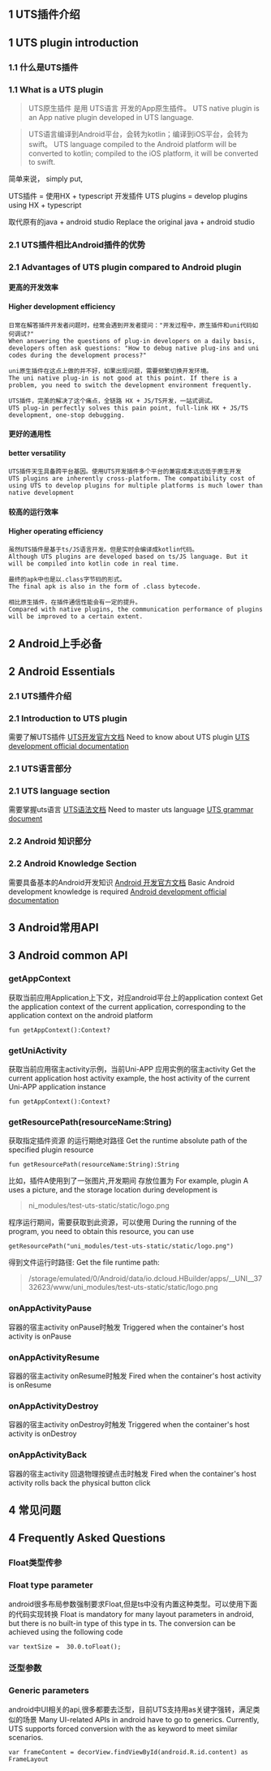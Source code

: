 ## 1 UTS插件介绍
## 1 UTS plugin introduction

### 1.1 什么是UTS插件
### 1.1 What is a UTS plugin

> UTS原生插件 是用 UTS语言 开发的App原生插件。
> UTS native plugin is an App native plugin developed in UTS language.

> UTS语言编译到Android平台，会转为kotlin；编译到iOS平台，会转为swift。
> UTS language compiled to the Android platform will be converted to kotlin; compiled to the iOS platform, it will be converted to swift.

简单来说，
simply put,

UTS插件 = 使用HX + typescript 开发插件
UTS plugins = develop plugins using HX + typescript

取代原有的java + android studio
Replace the original java + android studio

### 2.1 UTS插件相比Android插件的优势
### 2.1 Advantages of UTS plugin compared to Android plugin


	
#### 更高的开发效率
#### Higher development efficiency
	
	日常在解答插件开发者问题时，经常会遇到开发者提问："开发过程中，原生插件和uni代码如何调试?"
	When answering the questions of plug-in developers on a daily basis, developers often ask questions: "How to debug native plug-ins and uni codes during the development process?"
	
	uni原生插件在这点上做的并不好，如果出现问题，需要频繁切换开发环境。
	The uni native plug-in is not good at this point. If there is a problem, you need to switch the development environment frequently.
	
	UTS插件，完美的解决了这个痛点，全链路 HX + JS/TS开发，一站式调试。
	UTS plug-in perfectly solves this pain point, full-link HX + JS/TS development, one-stop debugging.

#### 更好的通用性
#### better versatility

	UTS插件天生具备跨平台基因。使用UTS开发插件多个平台的兼容成本远远低于原生开发
	UTS plugins are inherently cross-platform. The compatibility cost of using UTS to develop plugins for multiple platforms is much lower than native development
	
#### 较高的运行效率
#### Higher operating efficiency
	
	虽然UTS插件是基于ts/JS语言开发。但是实时会编译成kotlin代码。
	Although UTS plugins are developed based on ts/JS language. But it will be compiled into kotlin code in real time.
	
	最终的apk中也是以.class字节码的形式。
	The final apk is also in the form of .class bytecode.
	
	相比原生插件，在插件通信性能会有一定的提升。
	Compared with native plugins, the communication performance of plugins will be improved to a certain extent.


## 2 Android上手必备
## 2 Android Essentials

### 2.1 UTS插件介绍
### 2.1 Introduction to UTS plugin

需要了解UTS插件  [UTS开发官方文档](https://uniapp.dcloud.net.cn/plugin/uts-plugin.html)
Need to know about UTS plugin [UTS development official documentation](https://uniapp.dcloud.net.cn/plugin/uts-plugin.html)

	
### 2.1 UTS语言部分
### 2.1 UTS language section

需要掌握uts语言  [UTS语法文档]()
Need to master uts language [UTS grammar document]()


### 2.2 Android 知识部分
### 2.2 Android Knowledge Section

需要具备基本的Android开发知识 [Android 开发官方文档]()
Basic Android development knowledge is required [Android development official documentation]()


## 3 Android常用API
## 3 Android common API


### getAppContext

获取当前应用Application上下文，对应android平台上的application context
Get the application context of the current application, corresponding to the application context on the android platform
```
fun getAppContext():Context?
```

### getUniActivity

获取当前应用宿主activity示例，当前Uni-APP 应用实例的宿主activity
Get the current application host activity example, the host activity of the current Uni-APP application instance
```
fun getAppContext():Context?
```

### getResourcePath(resourceName:String)

获取指定插件资源 的运行期绝对路径
Get the runtime absolute path of the specified plugin resource
```
fun getResourcePath(resourceName:String):String
```

比如，插件A使用到了一张图片,开发期间 存放位置为
For example, plugin A uses a picture, and the storage location during development is
> ni_modules/test-uts-static/static/logo.png

程序运行期间，需要获取到此资源，可以使用 
During the running of the program, you need to obtain this resource, you can use
 
```
getResourcePath("uni_modules/test-uts-static/static/logo.png")
```

得到文件运行时路径: 
Get the file runtime path:

> /storage/emulated/0/Android/data/io.dcloud.HBuilder/apps/__UNI__3732623/www/uni_modules/test-uts-static/static/logo.png


### onAppActivityPause

容器的宿主activity onPause时触发
Triggered when the container's host activity is onPause

### onAppActivityResume

容器的宿主activity onResume时触发
Fired when the container's host activity is onResume

### onAppActivityDestroy

容器的宿主activity onDestroy时触发
Triggered when the container's host activity is onDestroy

### onAppActivityBack

容器的宿主activity 回退物理按键点击时触发
Fired when the container's host activity rolls back the physical button click


## 4 常见问题
## 4 Frequently Asked Questions


### Float类型传参
### Float type parameter

android很多布局参数强制要求Float,但是ts中没有内置这种类型。可以使用下面的代码实现转换
Float is mandatory for many layout parameters in android, but there is no built-in type of this type in ts. The conversion can be achieved using the following code

```
var textSize =  30.0.toFloat();
```

### 泛型参数
### Generic parameters

android中UI相关的api,很多都要去泛型，目前UTS支持用as关键字强转，满足类似的场景
Many UI-related APIs in android have to go to generics. Currently, UTS supports forced conversion with the as keyword to meet similar scenarios.

```
var frameContent = decorView.findViewById(android.R.id.content) as FrameLayout
```

